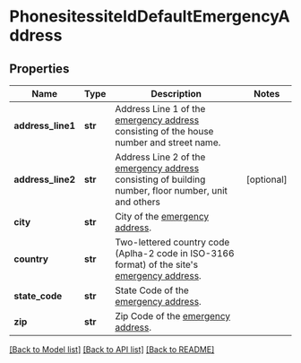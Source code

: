 # PhonesitessiteIdDefaultEmergencyAddress

## Properties
Name | Type | Description | Notes
------------ | ------------- | ------------- | -------------
**address_line1** | **str** | Address Line 1 of the [emergency address](https://support.zoom.us/hc/en-us/articles/360021062871-Setting-an-Emergency-Address) consisting of the house number and street name. | 
**address_line2** | **str** | Address Line 2 of the [emergency address](https://support.zoom.us/hc/en-us/articles/360021062871-Setting-an-Emergency-Address) consisting of building number, floor number, unit and others | [optional] 
**city** | **str** | City of the [emergency address](https://support.zoom.us/hc/en-us/articles/360021062871-Setting-an-Emergency-Address). | 
**country** | **str** | Two-lettered country code (Aplha-2 code in ISO-3166 format) of the site&#x27;s [emergency address](https://support.zoom.us/hc/en-us/articles/360021062871-Setting-an-Emergency-Address). | 
**state_code** | **str** | State Code of the [emergency address](https://support.zoom.us/hc/en-us/articles/360021062871-Setting-an-Emergency-Address). | 
**zip** | **str** | Zip Code of the [emergency address](https://support.zoom.us/hc/en-us/articles/360021062871-Setting-an-Emergency-Address). | 

[[Back to Model list]](../README.md#documentation-for-models) [[Back to API list]](../README.md#documentation-for-api-endpoints) [[Back to README]](../README.md)

